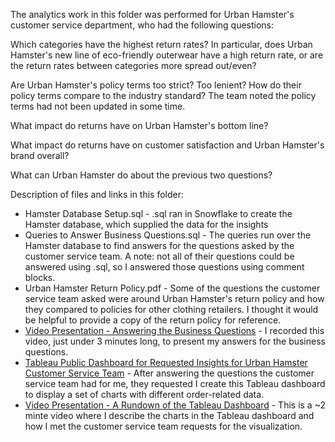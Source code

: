 The analytics work in this folder was performed for Urban Hamster's customer service department, who had the following questions:

Which categories have the highest return rates?
  In particular, does Urban Hamster's new line of eco-friendly outerwear have a high return rate, or are the return rates between categories more       spread out/even?
    
Are Urban Hamster's policy terms too strict? Too lenient?
  How do their policy terms compare to the industry standard?
  The team noted the policy terms had not been updated in some time.
        
What impact do returns have on Urban Hamster's bottom line?
    
What impact do returns have on customer satisfaction and Urban Hamster's brand overall?

What can Urban Hamster do about the previous two questions?


Description of files and links in this folder:

- Hamster Database Setup.sql - .sql ran in Snowflake to create the Hamster database, which supplied the data for the insights
- Queries to Answer Business Questions.sql - The queries run over the Hamster database to find answers for the questions asked by the customer service team. A note: not all of their questions could be answered using .sql, so I answered those questions using comment blocks.
- Urban Hamster Return Policy.pdf - Some of the questions the customer service team asked were around Urban Hamster's return policy and how they compared to policies for other clothing retailers. I thought it would be helpful to provide a copy of the return policy for reference.
- [Video Presentation - Answering the Business Questions](https://go.screenpal.com/watch/cThOcGn6uyM) - I recorded this video, just under 3 minutes long, to present my answers for the business questions.
- [Tableau Public Dashboard for Requested Insights for Urban Hamster Customer Service Team](https://public.tableau.com/app/profile/samuel.treadway/viz/RequestedInsightsforUrbanHamsterCustomerServiceTeam/UrbanHamsterDashboard) - After answering the questions the customer service team had for me, they requested I create this Tableau dashboard to display a set of charts with different order-related data.
- [Video Presentation - A Rundown of the Tableau Dashboard](https://go.screenpal.com/watch/cT1nYBn6s1P) - This is a ~2 minte video where I describe the charts in the Tableau dashboard and how I met the customer service team requests for the visualization.
